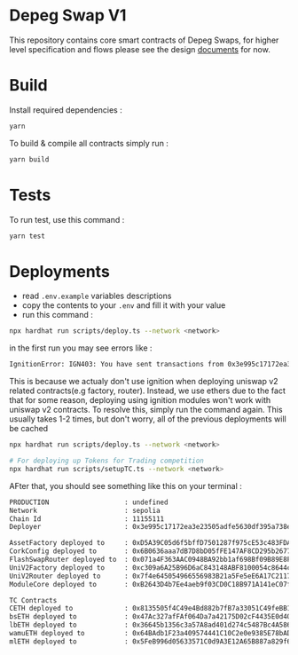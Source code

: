 # Depeg Swap V1

This repository contains core smart contracts of Depeg Swaps, for higher level specification and flows please see the design [documents](https://corkfi.notion.site/Smart-Contract-Flow-fc170aec36bc43579a7d0429c49e08ab) for now.

# Build

Install required dependencies :

```bash
yarn
```

To build & compile all contracts simply run :

```bash
yarn build
```

# Tests

To run test, use this command :

```bash
yarn test
```

# Deployments

- read `.env.example` variables descriptions
- copy the contents to your `.env` and fill it with your value
- run this command :

```bash
npx hardhat run scripts/deploy.ts --network <network>
```

in the first run you may see errors like :

```bash
IgnitionError: IGN403: You have sent transactions from 0x3e995c17172ea3e23505adfe5630df395a738e51 and they interfere with Hardhat Ignition. Please wait until they get 5 confirmations before running Hardhat Ignition again.
```

This is because we actualy don't use ignition when deploying uniswap v2 related contracts(e.g factory, router). Instead, we use ethers due to the fact that for some reason, deploying using ignition modules won't work with uniswap v2 contracts. To resolve this, simply run the command again. This usually takes 1-2 times, but don't worry, all of the previous deployments will be cached

```bash
npx hardhat run scripts/deploy.ts --network <network>

# For deploying up Tokens for Trading competition 
npx hardhat run scripts/setupTC.ts --network <network>

```

AFter that, you should see something like this on your terminal :

```bash
PRODUCTION                   : undefined
Network                      : sepolia
Chain Id                     : 11155111
Deployer                     : 0x3e995c17172ea3e23505adfe5630df395a738e51

AssetFactory deployed to     : 0xD5A39C05d6f5bffD7501287f975cE53c483FDA4C
CorkConfig deployed to       : 0x6B0636aaa7dB7D8bD05fFE147AF8CD295b2677c4
FlashSwapRouter deployed to  : 0x071a4F363AAC0948BA92bb1af698Bf09B89E8Fc6
UniV2Factory deployed to     : 0xc309a6A25B96D6aC843148ABF8100054c8644c38
UniV2Router deployed to      : 0x7f4e645054966556983B21a5Fe5eE6A17C21171a
ModuleCore deployed to       : 0xB2643D4b7Ee4aeb9f03CD0C18B971A141eC07f37

TC Contracts
CETH deployed to             : 0x8135505f4C49e4Bd882b7fB7a33051C49feBB1d9
bsETH deployed to            : 0x47Ac327afFAf064Da7a42175D02cF4435E0d4088
lbETH deployed to            : 0x36645b1356c3a57A8ad401d274c5487Bc4A586B6
wamuETH deployed to          : 0x64BAdb1F23a409574441C10C2e0e9385E78bAD0F
mlETH deployed to            : 0x5FeB996d05633571C0d9A3E12A65B887a829f60b
```
